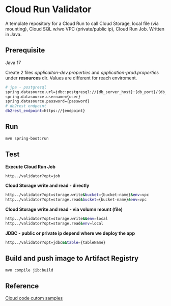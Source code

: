 # Cloud Run Validator

A template repository for a Cloud Run to call Cloud Storage, local file (via mounting), Cloud SQL w/wo VPC (private/public ip), Cloud Run Job. Written in Java.

## Prerequisite
Java 17

Create 2 files <em>applicaiton-dev.properties</em> and <em>application-prod.properties</em> under __resources__ dir. Values are different for reach enviroment.
```bash
# jpa - postgresql
spring.datasource.url=jdbc:postgresql://{db_server_host}:{db_port}/{db_name}
spring.datasource.username={user}
spring.datasource.password={password}
# db2rest endpoint
db2rest_endpoint=https://{endpoint}
```

## Run
```bash
mvn spring-boot:run
```

## Test
**Execute Cloud Run Job**
```bash
http../validator?opt=job
```

**Cloud Storage write and read - directly**
```bash
http../validator?opt=storage.write&bucket={bucket-name}&env=vpc
http../validator?opt=storage.read&bucket={bucket-name}&env=vpc
```

**Cloud Storage write and read - via volumn mount (file)**
```bash
http../validator?opt=storage.write&&env=local
http../validator?opt=storage.read&env=local
```

**JDBC - public or private ip depend where we deploy the app**
```bash
http../validator?opt=jdbc&&table={tableName}
```

## Build and push image to Artifact Registry

```bash
mvn compile jib:build
```

## Reference
[Cloud code cutom samples][Link]

[Link]: https://github.com/GoogleCloudPlatform/cloud-code-custom-samples-example/